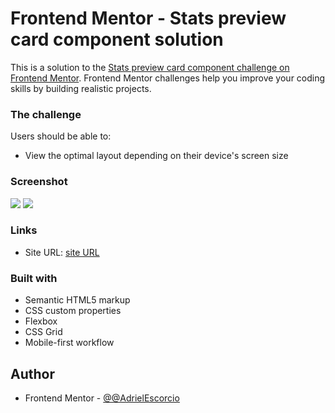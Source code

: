 # Frontend Mentor - Stats preview card component solution

This is a solution to the [Stats preview card component challenge on Frontend Mentor](https://www.frontendmentor.io/challenges/stats-preview-card-component-8JqbgoU62). Frontend Mentor challenges help you improve your coding skills by building realistic projects.

### The challenge

Users should be able to:

- View the optimal layout depending on their device's screen size

### Screenshot

![](./captura/desktop.jpg)
![](./captura/mobile.jpg)


### Links

- Site URL: [site URL](https://adrielescorcio.github.io/Componente-do-cartao-de-visualizacao-de-estatisticas/)

### Built with

- Semantic HTML5 markup
- CSS custom properties
- Flexbox
- CSS Grid
- Mobile-first workflow

## Author

- Frontend Mentor - [@@AdrielEscorcio](https://www.frontendmentor.io/profile/AdrielEscorcio)
